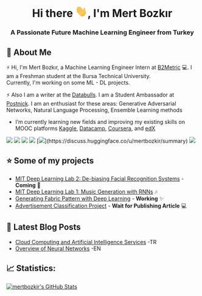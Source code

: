 <h1 align="center">Hi there <img width="32" src="https://raw.githubusercontent.com/fatiiates/fatiiates/main/wave.gif"/>, I'm Mert Bozkır</h1>
<h3 align="center">A Passionate Future Machine Learning Engineer from Turkey</h3>

## 📖  About Me
⚡ Hi, I'm Mert Bozkır, a Machine Learning Engineer Intern at [B2Metric](https://b2metric.com/) 💻. I am a Freshman student at the Bursa Technical University.</br>
Currently, I'm working on some ML - DL projects.

⚡ Also I am a writer at the [Databulls](https://medium.com/data-myths-and-facts). 
I am a Student Ambassador at [Postnick](https://www.postnick.com/#/).
I am an enthusiast for these areas: Generative Adversarial Networks, Natural Language Processing, Ensemble Learning methods


- I’m currently learning new fields and improving my existing skills on MOOC platforms [Kaggle](https://www.kaggle.com/), [Datacamp](https://www.datacamp.com/), [Coursera](https://www.coursera.org/), and [edX](https://www.edx.org/)</br>

 
[![](https://img.shields.io/badge/LinkedIn-%230077B5.svg?&style=flat&logo=linkedin&logoColor=white)](https://www.linkedin.com/in/mertbozkir/)
[![](https://img.shields.io/badge/Medium-%2312100E.svg?&style=flat&logo=medium&logoColor=white)](https://medium.com/@mert.bozkirr)
[![](https://img.shields.io/badge/Kaggle-%2312100E.svg?&style=flat?labelColor=blue?color=blue&logo=kaggle&logoColor=blue)](https://www.kaggle.com/mertbozkr)
[![](https://img.shields.io/badge/HackerRank-2EC866?style=flat&logo=HackerRank&logoColor=white)](https://www.hackerrank.com/mert_bozkirr)
[![](https://img.shields.io/badge/HuggingFace-ff0?style=plastic?)](https://discuss.huggingface.co/u/mertbozkir/summary)
[![](https://img.shields.io/badge/Email-mert.bozkirr%40gmail.com-blue)](mailto:mert.bozkirr@gmail.com) 
 
## ⭐ Some of my projects

- [MIT Deep Learning Lab 2: De-biasing Facial Recognition Systems]() - **Coming** 👦
- [MIT Deep Learning Lab 1: Music Generation with RNNs](https://github.com/mertbozkir/Music_Generation_RNNs)  🎶
- [Generating Fabric Pattern with Deep Learning](https://www.tubitak.gov.tr/tr/burslar/lisans/burs-programlari/icerik-2209-b-sanayiye-yonelik-lisans-arastirma-projeleri-destegi-programi) - **Working** ✨
- [Advertisement Classification Project]() - **Wait for Publishing Article** 💻


 
 
## 📃 Latest Blog Posts


- [Cloud Computing and Artificial Intelligence Services](https://medium.com/data-myths-and-facts/bulut-bili%C5%9Fim-ve-yapay-zeka-servisleri-458d04ef9c75) -TR
- [Overview of Neural Networks](https://medium.com/data-myths-and-facts/overview-of-neural-networks-84382d068d78) -EN 

        
## &#x1f4c8; Statistics:

<a href="https://github.com/mertbozkir">
  <img align="center" src="https://github-readme-stats.vercel.app/api?username=mertbozkir&show_icons=true&line_height=27&count_private=true&title_color=ffffff&text_color=c9cacc&icon_color=2bbc8a&bg_color=1d1f21" alt="mertbozkir's GitHub Stats" />
</a>
